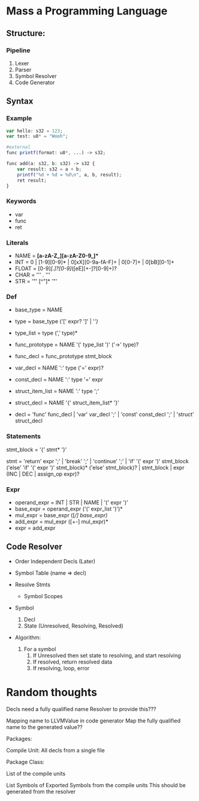 # Mass a Programming Language

## Structure:

### Pipeline
1. Lexer
2. Parser
3. Symbol Resolver
4. Code Generator

## Syntax

### Example
```php
var hello: s32 = 123;
var test: u8* = "Wooh";

#external
func printf(format: u8*, ...) -> s32;

func add(a: s32, b: s32) -> s32 {
    var result: s32 = a + b;
    printf("%d + %d = %d\n", a, b, result);
    ret result;
}
```
### Keywords
* var 
* func
* ret

### Literals
* NAME = <b>[a-zA-Z_][a-zA-Z0-9_]*</b>
* INT = 0 | [1-9][0-9]* | 0[xX][0-9a-fA-F]+ | 0[0-7]+ | 0[bB][0-1]+
* FLOAT = [0-9]*[.]?[0-9]*([eE][+-]?[0-9]+)?
* CHAR = '\'' . '\''
* STR = '"' [^"]* '"'

### Def
* base_type = NAME
* type = base_type ('[' expr? ']' | '*')*

* type_list = type (',' type)*

* func_prototype = NAME '(' type_list ')' ('->' type)?

* func_decl = func_prototype stmt_block

* var_decl = NAME ':' type ('=' expr)?

* const_decl = NAME ':' type '=' expr

* struct_item_list = NAME ':' type ';'
* struct_decl = NAME '{' struct_item_list* '}'

* decl = 'func' func_decl
       | 'var' var_decl ';'
	   | 'const' const_decl ';'
	   | 'struct' struct_decl

### Statements

stmt_block = '{' stmt* '}'

stmt = 'return' expr ';'
	 | 'break' ';'
	 | 'continue' ';'
	 | 'if' '(' expr ')' stmt_block ('else' 'if' '(' expr ')' stmt_block)* ('else' stmt_block)?
	 | stmt_block
	 | expr  (INC | DEC | assign_op expr)?

### Expr
* operand_expr = INT
               | STR
               | NAME
               | '(' expr ')'
* base_expr = operand_expr ('(' expr_list ')')*
* mul_expr = base_expr ([*/] base_expr)*
* add_expr = mul_expr ([+-] mul_expr)*
* expr = add_expr

## Code Resolver
* Order Independent Decls (Later)
* Symbol Table (name => decl)
* Resolve Stmts
    * Symbol Scopes

* Symbol
    1. Decl
    2. State (Unresolved, Resolving, Resolved)

* Algorithm:
    1. For a symbol
        1. If Unresolved then set state to resolving, and start resolving
        2. If resolved, return resolved data
        3. If resolving, loop, error

# Random thoughts
Decls need a fully qualified name
    Resolver to provide this???

Mapping name to LLVMValue in code generator
    Map the fully qualified name to the generated value??

Packages:

Compile Unit:
All decls from a single file

Package Class:

List of the compile units

List Symbols of Exported Symbols from the compile units
  This should be generated from the resolver